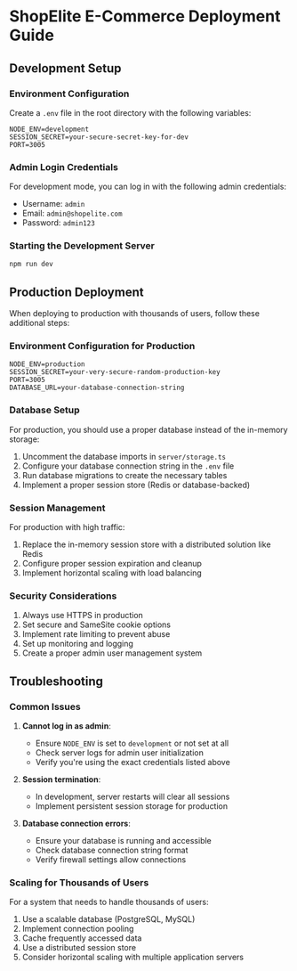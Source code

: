# ShopElite E-Commerce Deployment Guide

## Development Setup

### Environment Configuration

Create a `.env` file in the root directory with the following variables:

```
NODE_ENV=development
SESSION_SECRET=your-secure-secret-key-for-dev
PORT=3005
```

### Admin Login Credentials

For development mode, you can log in with the following admin credentials:
- Username: `admin`
- Email: `admin@shopelite.com`
- Password: `admin123`

### Starting the Development Server

```bash
npm run dev
```

## Production Deployment

When deploying to production with thousands of users, follow these additional steps:

### Environment Configuration for Production

```
NODE_ENV=production
SESSION_SECRET=your-very-secure-random-production-key
PORT=3005
DATABASE_URL=your-database-connection-string
```

### Database Setup

For production, you should use a proper database instead of the in-memory storage:

1. Uncomment the database imports in `server/storage.ts`
2. Configure your database connection string in the `.env` file
3. Run database migrations to create the necessary tables
4. Implement a proper session store (Redis or database-backed)

### Session Management

For production with high traffic:
1. Replace the in-memory session store with a distributed solution like Redis
2. Configure proper session expiration and cleanup
3. Implement horizontal scaling with load balancing

### Security Considerations

1. Always use HTTPS in production
2. Set secure and SameSite cookie options
3. Implement rate limiting to prevent abuse
4. Set up monitoring and logging
5. Create a proper admin user management system

## Troubleshooting

### Common Issues

1. **Cannot log in as admin**: 
   - Ensure `NODE_ENV` is set to `development` or not set at all
   - Check server logs for admin user initialization
   - Verify you're using the exact credentials listed above

2. **Session termination**: 
   - In development, server restarts will clear all sessions
   - Implement persistent session storage for production

3. **Database connection errors**:
   - Ensure your database is running and accessible
   - Check database connection string format
   - Verify firewall settings allow connections

### Scaling for Thousands of Users

For a system that needs to handle thousands of users:
1. Use a scalable database (PostgreSQL, MySQL)
2. Implement connection pooling
3. Cache frequently accessed data
4. Use a distributed session store
5. Consider horizontal scaling with multiple application servers 